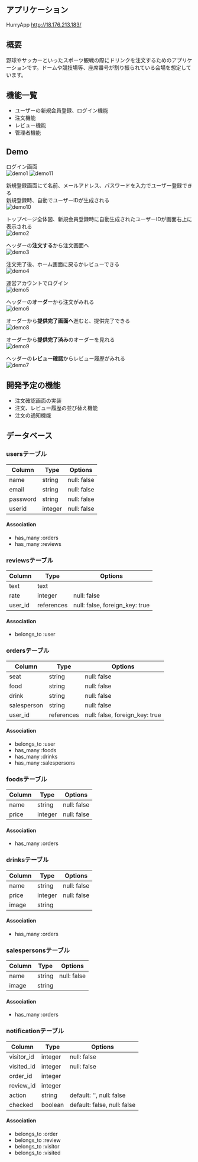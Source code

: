 ## アプリケーション
HurryApp
http://18.176.213.183/

## 概要
野球やサッカーといったスポーツ観戦の際にドリンクを注文するためのアプリケーションです。ドームや競技場等、座席番号が割り振られている会場を想定しています。

## 機能一覧
* ユーザーの新規会員登録、ログイン機能
* 注文機能
* レビュー機能
* 管理者機能

## Demo

ログイン画面  
![demo1](https://user-images.githubusercontent.com/56751063/71395536-b4791380-2659-11ea-91c2-63c37020506f.jpg)
![demo11](https://user-images.githubusercontent.com/56751063/71395229-6d3e5300-2658-11ea-8e7e-ca6ff46f7fbe.jpg)

新規登録画面にて名前、メールアドレス、パスワードを入力でユーザー登録できる  
新規登録時、自動でユーザーIDが生成される  
![demo10](https://user-images.githubusercontent.com/56751063/71395057-afb36000-2657-11ea-88db-1c931c981ce6.jpg)

トップページ全体図、新規会員登録時に自動生成されたユーザーIDが画面右上に表示される  
![demo2](https://user-images.githubusercontent.com/56751063/71317874-97163f00-24cb-11ea-9064-d1cbcf847e65.jpeg)

ヘッダーの**注文する**から注文画面へ  
![demo3](https://user-images.githubusercontent.com/56751063/71318249-b3b57580-24d1-11ea-81ee-7134d4534d5a.jpg)

注文完了後、ホーム画面に戻るかレビューできる  
![demo4](https://user-images.githubusercontent.com/56751063/71317878-a09fa700-24cb-11ea-823f-67d843a8b73a.jpg)

運営アカウントでログイン  
![demo5](https://user-images.githubusercontent.com/56751063/71317880-a39a9780-24cb-11ea-9b2a-c3ab0d52d790.jpg)

ヘッダーの**オーダー**から注文がみれる  
![demo6](https://user-images.githubusercontent.com/56751063/71323135-37438680-2513-11ea-9010-6a72b0473506.png)

オーダーから**提供完了画面へ**進むと、提供完了できる  
![demo8](https://user-images.githubusercontent.com/56751063/71323138-3a3e7700-2513-11ea-8855-27d5f97cc625.png)

オーダーから**提供完了済み**のオーダーを見れる  
![demo9](https://user-images.githubusercontent.com/56751063/71323211-f9932d80-2513-11ea-811a-11061142c3fc.png)

ヘッダーの**レビュー確認**からレビュー履歴がみれる  
![demo7](https://user-images.githubusercontent.com/56751063/71317883-a6958800-24cb-11ea-9294-331b74fa0afc.png)



## 開発予定の機能
* 注文確認画面の実装
* 注文、レビュー履歴の並び替え機能
* 注文の通知機能



## データベース

### usersテーブル
|Column|Type|Options|
|------|----|-------|
|name|string|null: false|
|email|string|null: false|
|password|string|null: false|
|userid|integer|null: false|

#### Association
- has_many  :orders
- has_many  :reviews


### reviewsテーブル
|Column|Type|Options|
|------|----|-------|
|text|text||
|rate|integer|null: false|
|user_id|references|null: false, foreign_key: true|

#### Association
- belongs_to  :user


### ordersテーブル
Column|Type|Options|
|------|----|-------|
|seat|string|null: false|
|food|string|null: false|
|drink|string|null: false|
|salesperson|string|null: false|
|user_id|references|null: false, foreign_key: true|

#### Association
- belongs_to :user
- has_many :foods
- has_many :drinks
- has_many :salespersons


### foodsテーブル
|Column|Type|Options|
|------|----|-------|
|name|string|null: false|
|price|integer|null: false|

#### Association
- has_many :orders


### drinksテーブル
|Column|Type|Options|
|------|----|-------|
|name|string|null: false|
|price|integer|null: false|
|image|string|

#### Association
- has_many :orders


### salespersonsテーブル
|Column|Type|Options|
|------|----|-------|
|name|string|null: false|
|image|string|

#### Association
- has_many :orders


### notificationテーブル
Column|Type|Options|
|------|----|-------|
|visitor_id|integer|null: false|
|visited_id|integer|null: false|
|order_id|integer|
|review_id|integer|
|action|string|default: '', null: false|
|checked|boolean|default: false, null: false|

#### Association
- belongs_to :order
- belongs_to :review
- belongs_to :visitor
- belongs_to :visited
